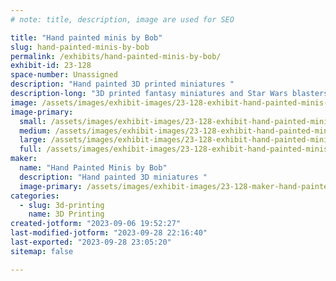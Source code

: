```yaml
---
# note: title, description, image are used for SEO

title: "Hand painted minis by Bob"
slug: hand-painted-minis-by-bob
permalink: /exhibits/hand-painted-minis-by-bob/
exhibit-id: 23-128
space-number: Unassigned
description: "Hand painted 3D printed miniatures "
description-long: "3D printed fantasy miniatures and Star Wars blasters and miniature Star Wars helmets all hand painted by Bob"
image: /assets/images/exhibit-images/23-128-exhibit-hand-painted-minis-by-bob-img-1996-large.jpeg
image-primary: 
  small: /assets/images/exhibit-images/23-128-exhibit-hand-painted-minis-by-bob-img-1996-small.jpeg
  medium: /assets/images/exhibit-images/23-128-exhibit-hand-painted-minis-by-bob-img-1996-medium.jpeg
  large: /assets/images/exhibit-images/23-128-exhibit-hand-painted-minis-by-bob-img-1996-large.jpeg
  full: /assets/images/exhibit-images/23-128-exhibit-hand-painted-minis-by-bob-img-1996-full.jpeg
maker: 
  name: "Hand Painted Minis by Bob"
  description: "Hand painted 3D miniatures "
  image-primary: /assets/images/exhibit-images/23-128-maker-hand-painted-minis-by-bob-img-2419-medium.jpeg
categories: 
  - slug: 3d-printing
    name: 3D Printing
created-jotform: "2023-09-06 19:52:27"
last-modified-jotform: "2023-09-28 22:16:40"
last-exported: "2023-09-28 23:05:20"
sitemap: false

---
```

